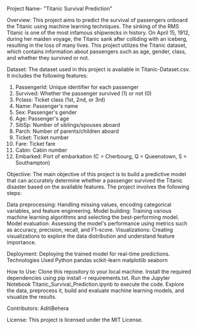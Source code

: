Project Name- "Titanic Survival Prediction"

Overview:
This project aims to predict the survival of passengers onboard the Titanic using machine learning techniques. The sinking of the RMS Titanic is one of the most infamous shipwrecks in history. On April 15, 1912, during her maiden voyage, the Titanic sank after colliding with an iceberg, resulting in the loss of many lives. This project utilizes the Titanic dataset, which contains information about passengers such as age, gender, class, and whether they survived or not.

Dataset:
The dataset used in this project is available in Titanic-Dataset.csv. It includes the following features:
1) PassengerId: Unique identifier for each passenger
2) Survived: Whether the passenger survived (1) or not (0)
3) Pclass: Ticket class (1st, 2nd, or 3rd)
4) Name: Passenger's name
5) Sex: Passenger's gender
6) Age: Passenger's age
7) SibSp: Number of siblings/spouses aboard
8) Parch: Number of parents/children aboard
9) Ticket: Ticket number
10) Fare: Ticket fare
11) Cabin: Cabin number
12) Embarked: Port of embarkation (C = Cherbourg, Q = Queenstown, S = Southampton)

Objective:
The main objective of this project is to build a predictive model that can accurately determine whether a passenger survived the Titanic disaster based on the available features. The project involves the following steps:

Data preprocessing: Handling missing values, encoding categorical variables, and feature engineering.
Model building: Training various machine learning algorithms and selecting the best-performing model.
Model evaluation: Assessing the model's performance using metrics such as accuracy, precision, recall, and F1-score.
Visualizations: Creating visualizations to explore the data distribution and understand feature importance.

Deployment: Deploying the trained model for real-time predictions.
Technologies Used
Python
pandas
scikit-learn
matplotlib
seaborn

How to Use:
Clone this repository to your local machine.
Install the required dependencies using pip install -r requirements.txt.
Run the Jupyter Notebook Titanic_Survival_Prediction.ipynb to execute the code.
Explore the data, preprocess it, build and evaluate machine learning models, and visualize the results.

Contributors:
AditiBehera

License:
This project is licensed under the MIT License.
